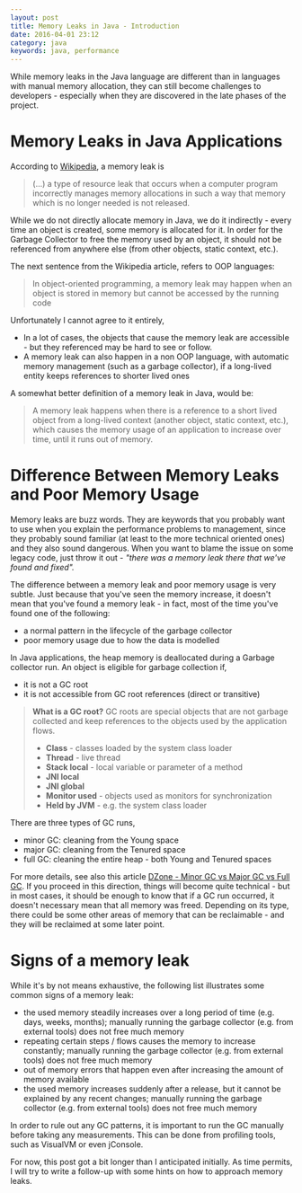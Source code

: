 ```yaml
---
layout: post
title: Memory Leaks in Java - Introduction
date: 2016-04-01 23:12
category: java
keywords: java, performance
---
```


While memory leaks in the Java language are different than in languages with
manual memory allocation, they can still become challenges to developers -
especially when they are discovered in the late phases of the project.

<!-- more -->

# Memory Leaks in Java Applications
According to [Wikipedia](https://en.wikipedia.org/wiki/Memory_leak), a memory
leak is

> (...) a type of resource leak that occurs when a computer program
> incorrectly manages memory allocations in such a way that memory which is no
> longer needed is not released.

While we do not directly allocate memory in Java, we do it indirectly - every
time an object is created, some memory is allocated for it. In order for the
Garbage Collector to free the memory used by an object, it should not be
referenced from anywhere else (from other objects, static context, etc.).

The next sentence from the Wikipedia article, refers to OOP languages:

> In object-oriented programming, a memory leak may happen when an object is
> stored in memory but cannot be accessed by the running code

Unfortunately I cannot agree to it entirely,

- In a lot of cases, the objects that cause the memory leak are accessible -
  but they referenced may be hard to see or follow.
- A memory leak can also happen in a non OOP language, with automatic memory
  management (such as a garbage collector), if a long-lived entity keeps
  references to shorter lived ones

A somewhat better definition of a memory leak in Java, would be:

> A memory leak happens when there is a reference to a short lived object from
> a long-lived context (another object, static context, etc.), which causes
> the memory usage of an application to increase over time, until it runs out
> of memory.

# Difference Between Memory Leaks and Poor Memory Usage
Memory leaks are buzz words. They are keywords that you probably want to use
when you explain the performance problems to management, since they probably
sound familiar (at least to the more technical oriented ones) and they also
sound dangerous. When you want to blame the issue on some legacy code, just
throw it out - *"there was a memory leak there that we've found and fixed".*

The difference between a memory leak and poor memory usage is very subtle.
Just because that you've seen the memory increase, it doesn't mean that you've
found a memory leak - in fact, most of the time you've found one of the
following:

- a normal pattern in the lifecycle of the garbage collector
- poor memory usage due to how the data is modelled

In Java applications, the heap memory is deallocated during a Garbage collector
run. An object is eligible for garbage collection if,

- it is not a GC root
- it is not accessible from GC root references (direct or transitive)

> **What is a GC root?**
> GC roots are special objects that are not garbage collected and keep
> references to the objects used by the application flows.
>
> - **Class** - classes loaded by the system class loader
> - **Thread** - live thread
> - **Stack local** - local variable or parameter of a method
> - **JNI local**
> - **JNI global**
> - **Monitor used** - objects used as monitors for synchronization
> - **Held by JVM** - e.g. the system class loader

There are three types of GC runs,

- minor GC: cleaning from the Young space
- major GC: cleaning from the Tenured space
- full GC: cleaning the entire heap - both Young and Tenured spaces

For more details, see also this article [DZone - Minor GC vs Major GC vs Full
GC](https://dzone.com/articles/minor-gc-vs-major-gc-vs-full). If you proceed
in this direction, things will become quite technical - but in most cases, it
should be enough to know that if a GC run occurred, it doesn't necessary mean
that all memory was freed. Depending on its type, there could be some other
areas of memory that can be reclaimable - and they will be reclaimed at some
later point.

# Signs of a memory leak
While it's by not means exhaustive, the following list illustrates some
common signs of a memory leak:

- the used memory steadily increases over a long period of time (e.g. days,
  weeks, months); manually running the garbage collector (e.g. from external
tools) does not free much memory
- repeating certain steps / flows causes the memory to increase constantly;
  manually running the garbage collector (e.g. from external tools) does not
free much memory
- out of memory errors that happen even after increasing the amount of memory
  available
- the used memory increases suddenly after a release, but it cannot be
  explained by any recent changes; manually running the garbage collector
(e.g. from external tools) does not free much memory

In order to rule out any GC patterns, it is important to run the GC manually
before taking any measurements. This can be done from profiling tools, such as
VisualVM or even jConsole.

For now, this post got a bit longer than I anticipated initially. As time
permits, I will try to write a follow-up with some hints on how to approach
memory leaks.
